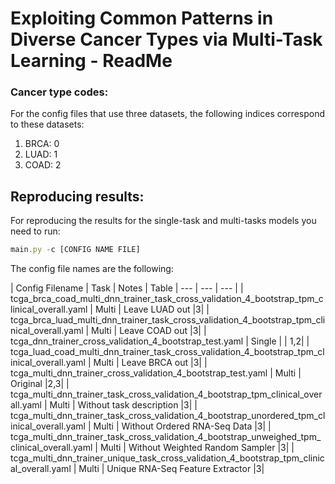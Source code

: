 # Exploiting Common Patterns in Diverse Cancer Types via Multi-Task Learning - ReadMe

### Cancer type codes:

For the config files that use three datasets, the following indices correspond to these datasets:

1. BRCA: 0
2. LUAD: 1
3. COAD: 2

## Reproducing results:

For reproducing the results for the single-task and multi-tasks models you need to run:

```jsx
main.py -c [CONFIG NAME FILE]
```

The config file names are the following:

| Config Filename | Task | Notes | Table
| --- | --- | --- |
| tcga_brca_coad_multi_dnn_trainer_task_cross_validation_4_bootstrap_tpm_clinical_overall.yaml | Multi | Leave LUAD out |3|
| tcga_brca_luad_multi_dnn_trainer_task_cross_validation_4_bootstrap_tpm_clinical_overall.yaml | Multi | Leave COAD out |3|
| tcga_dnn_trainer_cross_validation_4_bootstrap_test.yaml | Single |  | 1,2|
| tcga_luad_coad_multi_dnn_trainer_task_cross_validation_4_bootstrap_tpm_clinical_overall.yaml | Multi | Leave BRCA out |3|
| tcga_multi_dnn_trainer_cross_validation_4_bootstrap_test.yaml | Multi | Original |2,3|
| tcga_multi_dnn_trainer_task_cross_validation_4_bootstrap_tpm_clinical_overall.yaml | Multi | Without task description |3|
| tcga_multi_dnn_trainer_task_cross_validation_4_bootstrap_unordered_tpm_clinical_overall.yaml | Multi | Without Ordered RNA-Seq Data |3|
| tcga_multi_dnn_trainer_task_cross_validation_4_bootstrap_unweighed_tpm_clinical_overall.yaml | Multi | Without Weighted Random Sampler |3|
| tcga_multi_dnn_trainer_unique_task_cross_validation_4_bootstrap_tpm_clinical_overall.yaml | Multi | Unique RNA-Seq Feature Extractor |3|
